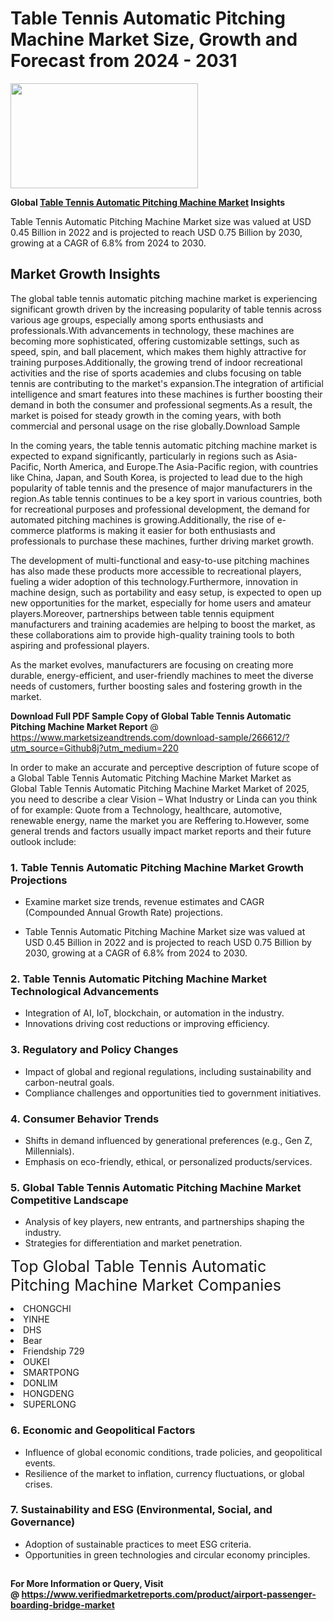 <H1>Table Tennis Automatic Pitching Machine Market Size, Growth and Forecast from 2024 - 2031</H1><img class="aligncenter size-medium wp-image-584254" src="https://thirdeyenews.in/wp-content/uploads/2024/09/Global-Market-Research-300x168.jpeg" alt="" width="300" height="168" /><p><strong>Global&nbsp;<a href="https://www.marketsizeandtrends.com/download-sample/266612/?utm_source=Github8j?utm_medium=220">Table Tennis Automatic Pitching Machine Market</a> Insights</strong></p><p>Table Tennis Automatic Pitching Machine Market size was valued at USD 0.45 Billion in 2022 and is projected to reach USD 0.75 Billion by 2030, growing at a CAGR of 6.8% from 2024 to 2030.</p><p><h2>Market Growth Insights</h2> <p>The global table tennis automatic pitching machine market is experiencing significant growth driven by the increasing popularity of table tennis across various age groups, especially among sports enthusiasts and professionals.With advancements in technology, these machines are becoming more sophisticated, offering customizable settings, such as speed, spin, and ball placement, which makes them highly attractive for training purposes.Additionally, the growing trend of indoor recreational activities and the rise of sports academies and clubs focusing on table tennis are contributing to the market's expansion.The integration of artificial intelligence and smart features into these machines is further boosting their demand in both the consumer and professional segments.As a result, the market is poised for steady growth in the coming years, with both commercial and personal usage on the rise globally.Download Sample</p> <p>In the coming years, the table tennis automatic pitching machine market is expected to expand significantly, particularly in regions such as Asia-Pacific, North America, and Europe.The Asia-Pacific region, with countries like China, Japan, and South Korea, is projected to lead due to the high popularity of table tennis and the presence of major manufacturers in the region.As table tennis continues to be a key sport in various countries, both for recreational purposes and professional development, the demand for automated pitching machines is growing.Additionally, the rise of e-commerce platforms is making it easier for both enthusiasts and professionals to purchase these machines, further driving market growth.</p> <p>The development of multi-functional and easy-to-use pitching machines has also made these products more accessible to recreational players, fueling a wider adoption of this technology.Furthermore, innovation in machine design, such as portability and easy setup, is expected to open up new opportunities for the market, especially for home users and amateur players.Moreover, partnerships between table tennis equipment manufacturers and training academies are helping to boost the market, as these collaborations aim to provide high-quality training tools to both aspiring and professional players.</p> <p>As the market evolves, manufacturers are focusing on creating more durable, energy-efficient, and user-friendly machines to meet the diverse needs of customers, further boosting sales and fostering growth in the market.</p><p><span class=""><strong>Download Full PDF Sample Copy of Global Table Tennis Automatic Pitching Machine Market Report</strong> @ <a href="https://www.marketsizeandtrends.com/download-sample/266612/?utm_source=Github8j?utm_medium=220" target="_blank">https://www.marketsizeandtrends.com/download-sample/266612/?utm_source=Github8j?utm_medium=220</a></span></p><p>In order to make an accurate and perceptive description of future scope of a Global&nbsp;Table Tennis Automatic Pitching Machine Market Market as Global&nbsp;Table Tennis Automatic Pitching Machine Market Market of 2025, you need to describe a clear Vision &ndash; What Industry or Linda can you think of for example: Quote from a Technology, healthcare, automotive, renewable energy, name the market you are Reffering to.However, some general trends and factors usually impact market reports and their future outlook include:</p><h3>1.&nbsp;<strong>Table Tennis Automatic Pitching Machine Market Growth Projections</strong></h3><ul><li>Examine market size trends, revenue estimates and CAGR (Compounded Annual Growth Rate) projections.</li><li><p>Table Tennis Automatic Pitching Machine Market size was valued at USD 0.45 Billion in 2022 and is projected to reach USD 0.75 Billion by 2030, growing at a CAGR of 6.8% from 2024 to 2030.</p></li></ul><h3>2.&nbsp;<strong>Table Tennis Automatic Pitching Machine Market Technological Advancements</strong></h3><ul><li>Integration of AI, IoT, blockchain, or automation in the industry.</li><li>Innovations driving cost reductions or improving efficiency.</li></ul><h3>3.&nbsp;<strong>Regulatory and Policy Changes</strong></h3><ul><li>Impact of global and regional regulations, including sustainability and carbon-neutral goals.</li><li>Compliance challenges and opportunities tied to government initiatives.</li></ul><h3>4.&nbsp;<strong>Consumer Behavior Trends</strong></h3><ul><li>Shifts in demand influenced by generational preferences (e.g., Gen Z, Millennials).</li><li>Emphasis on eco-friendly, ethical, or personalized products/services.</li></ul><h3>5.&nbsp;<strong>Global Table Tennis Automatic Pitching Machine Market Competitive Landscape</strong></h3><ul><li>Analysis of key players, new entrants, and partnerships shaping the industry.</li><li>Strategies for differentiation and market penetration.</li></ul><p data-pm-slice="1 1 []"><span style="color: inherit; font-family: inherit; font-size: 25px;">Top Global Table Tennis Automatic Pitching Machine Market Companies</span></p><div class="" data-test-id=""><p><li>CHONGCHI</li><li> YINHE</li><li> DHS</li><li> Bear</li><li> Friendship 729</li><li> OUKEI</li><li> SMARTPONG</li><li> DONLIM</li><li> HONGDENG</li><li> SUPERLONG</li></p></div><h3>6.&nbsp;<strong>Economic and Geopolitical Factors</strong></h3><ul><li>Influence of global economic conditions, trade policies, and geopolitical events.</li><li>Resilience of the market to inflation, currency fluctuations, or global crises.</li></ul><h3>7.&nbsp;<strong>Sustainability and ESG (Environmental, Social, and Governance)</strong></h3><ul><li>Adoption of sustainable practices to meet ESG criteria.</li><li>Opportunities in green technologies and circular economy principles.</li></ul><h2><strong style="font-size: 14px;">For More Information or Query, Visit @&nbsp;</strong><a style="background-color: #ffffff; font-size: 14px;" href="https://www.marketsizeandtrends.com/report/table-tennis-automatic-pitching-machine-market/" target="_blank">https://www.verifiedmarketreports.com/product/airport-passenger-boarding-bridge-market</a></h2>